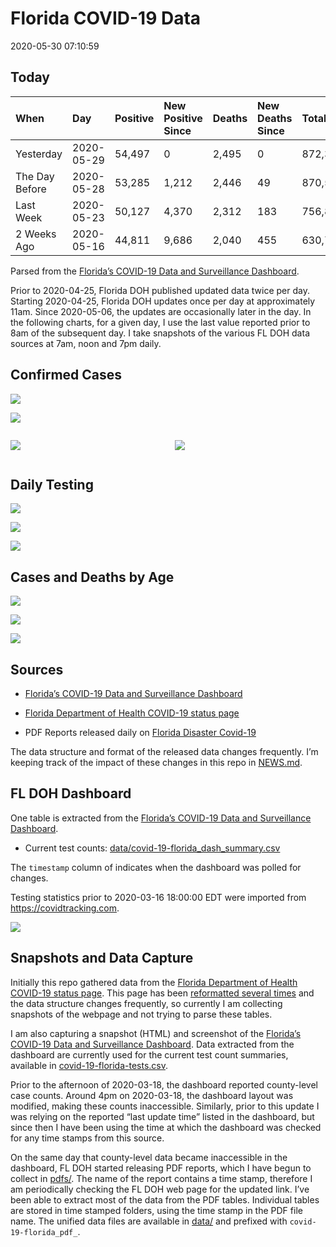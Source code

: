 Florida COVID-19 Data
================
2020-05-30 07:10:59

## Today

| When           | Day        | Positive | New Positive Since | Deaths | New Deaths Since | Total   |
| :------------- | :--------- | :------- | :----------------- | :----- | :--------------- | :------ |
| Yesterday      | 2020-05-29 | 54,497   | 0                  | 2,495  | 0                | 872,377 |
| The Day Before | 2020-05-28 | 53,285   | 1,212              | 2,446  | 49               | 870,510 |
| Last Week      | 2020-05-23 | 50,127   | 4,370              | 2,312  | 183              | 756,817 |
| 2 Weeks Ago    | 2020-05-16 | 44,811   | 9,686              | 2,040  | 455              | 630,795 |

Parsed from the [Florida’s COVID-19 Data and Surveillance
Dashboard](https://fdoh.maps.arcgis.com/apps/opsdashboard/index.html#/8d0de33f260d444c852a615dc7837c86).

Prior to 2020-04-25, Florida DOH published updated data twice per day.
Starting 2020-04-25, Florida DOH updates once per day at approximately
11am. Since 2020-05-06, the updates are occasionally later in the day.
In the following charts, for a given day, I use the last value reported
prior to 8am of the subsequent day. I take snapshots of the various FL
DOH data sources at 7am, noon and 7pm daily.

## Confirmed Cases

![](plots/covid-19-florida-daily-test-changes.png)

![](plots/covid-19-florida-county-top-6.png)

<div class="columns">

<div class="column is-full-mobile">

![](plots/covid-19-florida-testing.png)

</div>

<div class="column is-full-mobile">

![](plots/covid-19-florida-total-positive.png)

</div>

</div>

## Daily Testing

![](plots/covid-19-florida-tests-per-case.png)

<!-- ![](plots/covid-19-florida-change-new-cases.png) -->

![](plots/covid-19-florida-tests-percent-positive.png)

![](plots/covid-19-florida-test-and-case-growth.png)

## Cases and Deaths by Age

![](plots/covid-19-florida-age.png)

![](plots/covid-19-florida-age-deaths.png)

![](plots/covid-19-florida-age-sex.png)

## Sources

  - [Florida’s COVID-19 Data and Surveillance
    Dashboard](https://fdoh.maps.arcgis.com/apps/opsdashboard/index.html#/8d0de33f260d444c852a615dc7837c86)

  - [Florida Department of Health COVID-19 status
    page](http://www.floridahealth.gov/diseases-and-conditions/COVID-19/)

  - PDF Reports released daily on [Florida Disaster
    Covid-19](http://www.floridahealth.gov/diseases-and-conditions/COVID-19/)

The data structure and format of the released data changes frequently.
I’m keeping track of the impact of these changes in this repo in
[NEWS.md](NEWS.md).

## FL DOH Dashboard

One table is extracted from the [Florida’s COVID-19 Data and
Surveillance
Dashboard](https://fdoh.maps.arcgis.com/apps/opsdashboard/index.html#/8d0de33f260d444c852a615dc7837c86).

  - Current test counts:
    [data/covid-19-florida\_dash\_summary.csv](data/covid-19-florida_dash_summary.csv)

The `timestamp` column of indicates when the dashboard was polled for
changes.

Testing statistics prior to 2020-03-16 18:00:00 EDT were imported from
<https://covidtracking.com>.

![](screenshots/fodh_maps_arcgis_com__apps__opsdashboard.png)

## Snapshots and Data Capture

Initially this repo gathered data from the [Florida Department of Health
COVID-19 status
page](http://www.floridahealth.gov/diseases-and-conditions/COVID-19/).
This page has been [reformatted several
times](screenshots/floridahealth_gov__diseases-and-conditions__COVID-19.png)
and the data structure changes frequently, so currently I am collecting
snapshots of the webpage and not trying to parse these tables.

I am also capturing a snapshot (HTML) and screenshot of the [Florida’s
COVID-19 Data and Surveillance
Dashboard](https://fdoh.maps.arcgis.com/apps/opsdashboard/index.html#/8d0de33f260d444c852a615dc7837c86).
Data extracted from the dashboard are currently used for the current
test count summaries, available in
[covid-19-florida-tests.csv](covid-19-florida-tests.csv).

Prior to the afternoon of 2020-03-18, the dashboard reported
county-level case counts. Around 4pm on 2020-03-18, the dashboard layout
was modified, making these counts inaccessible. Similarly, prior to this
update I was relying on the reported “last update time” listed in the
dashboard, but since then I have been using the time at which the
dashboard was checked for any time stamps from this source.

On the same day that county-level data became inaccessible in the
dashboard, FL DOH started releasing PDF reports, which I have begun to
collect in [pdfs/](pdfs/). The name of the report contains a time stamp,
therefore I am periodically checking the FL DOH web page for the updated
link. I’ve been able to extract most of the data from the PDF tables.
Individual tables are stored in time stamped folders, using the time
stamp in the PDF file name. The unified data files are available in
[data/](data/) and prefixed with `covid-19-florida_pdf_`.

